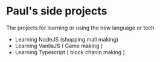 # Paul's side projects
 The projects for learning or using the new language or tech
 - Learning NodeJS (shopping mall making)
 - Learning VanilaJS ( Game making )
 - Learning Typescript ( block chanin making )
